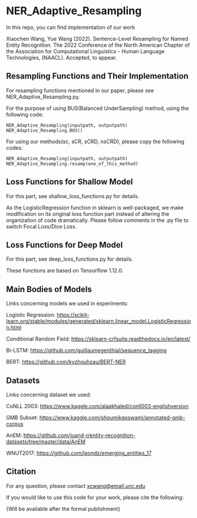 # NER_Adaptive_Resampling

In this repo, you can find implementation of our work

Xiaochen Wang, Yue Wang (2022). Sentence-Level Resampling for Named Entity Recognition. The 2022 Conference of the North American Chapter of the Association for Computational Linguistics - Human Language Technologies, (NAACL). Accepted, to appear.



## Resampling Functions and Their Implementation

For resampling functions mentioned in our paper, please see NER_Adaptive_Resampling.py.

  For the purpose of using BUS(Balanced UnderSampling) method, using the following code:

  	NER_Adaptive_Resampling(inputpath, outputpath)
  	NER_Adaptive_Resampling.BUS()

  For using our methods(sc, sCR, sCRD, nsCRD), please copy the following codes:

  	NER_Adaptive_Resampling(inputpath, outputpath)
  	NER_Adaptive_Resampling.resamp(one_of_this_method)

## Loss Functions for Shallow Model

  For this part, see shallow_loss_functions.py for details.

  As the LogisticRegression function in sklearn is well-packaged, we make modification on its original 
  loss function part instead of altering the organization of code dramatically.
  Please follow comments in the .py file to switch Focal Loss/Dice Loss.

 
## Loss Functions for Deep Model

  For this part, see deep_loss_functions.py for details.

  These functions are based on Tensorflow 1.12.0.

## Main Bodies of Models

  Links concerning models we used in experiments:

  Logistic Regression: https://scikit-learn.org/stable/modules/generated/sklearn.linear_model.LogisticRegression.html
	
  Conditional Random Field: https://sklearn-crfsuite.readthedocs.io/en/latest/
	
  Bi-LSTM: https://github.com/guillaumegenthial/sequence_tagging
	
  BERT: https://github.com/kyzhouhzau/BERT-NER

## Datasets

  Links concerning dataset we used:
	
  CoNLL 2003: https://www.kaggle.com/alaakhaled/conll003-englishversion
	
  GMB Subset: https://www.kaggle.com/shoumikgoswami/annotated-gmb-corpus
	
  AnEM: https://github.com/juand-r/entity-recognition-datasets/tree/master/data/AnEM
	
  WNUT2017: https://github.com/leondz/emerging_entities_17
	

## Citation

For any question, please contact xcwang@email.unc.edu

If you would like to use this code for your work, please cite the following:

{Will be available after the formal publishment}
